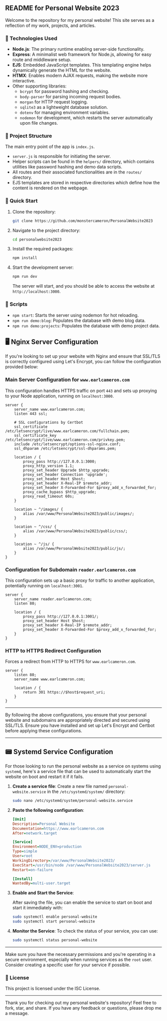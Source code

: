 ## README for Personal Website 2023

Welcome to the repository for my personal website! This site serves as a reflection of my work, projects, and articles.

### 🚀 Technologies Used

- **Node.js**: The primary runtime enabling server-side functionality.
- **Express**: A minimalist web framework for Node.js, allowing for easy route and middleware setup.
- **EJS**: Embedded JavaScript templates. This templating engine helps dynamically generate the HTML for the website.
- **HTMX**: Enables modern AJAX requests, making the website more interactive.
- Other supporting libraries: 
  - `bcrypt` for password hashing and checking.
  - `body-parser` for parsing incoming request bodies.
  - `morgan` for HTTP request logging.
  - `sqlite3` as a lightweight database solution.
  - `dotenv` for managing environment variables.
  - `nodemon` for development, which restarts the server automatically upon file changes.

### 📁 Project Structure

The main entry point of the app is `index.js`. 

- `server.js` is responsible for initiating the server.
- Helper scripts can be found in the `helpers/` directory, which contains utilities like password hashing and demo data scripts.
- All routes and their associated functionalities are in the `routes/` directory.
- EJS templates are stored in respective directories which define how the content is rendered on the webpage.
  
### 🚴 Quick Start

1. Clone the repository:

   ```bash
   git clone https://github.com/monstercameron/PersonalWebsite2023
   ```

2. Navigate to the project directory:

   ```bash
   cd personalwebsite2023
   ```

3. Install the required packages:

   ```bash
   npm install
   ```

4. Start the development server:

   ```bash
   npm run dev
   ```

   The server will start, and you should be able to access the website at `http://localhost:3000`.

### 📄 Scripts

- `npm start`: Starts the server using nodemon for hot reloading.
- `npm run demo:blog`: Populates the database with demo blog data.
- `npm run demo:projects`: Populates the database with demo project data.


## 🖥 Nginx Server Configuration

If you're looking to set up your website with Nginx and ensure that SSL/TLS is correctly configured using Let's Encrypt, you can follow the configuration provided below:

### Main Server Configuration for `www.earlcameron.com`

This configuration handles HTTPS traffic on port `443` and sets up proxying to your Node application, running on `localhost:3000`.

```nginx
server {
    server_name www.earlcameron.com;
    listen 443 ssl;

    # SSL configurations by Certbot
    ssl_certificate /etc/letsencrypt/live/www.earlcameron.com/fullchain.pem;
    ssl_certificate_key /etc/letsencrypt/live/www.earlcameron.com/privkey.pem;
    include /etc/letsencrypt/options-ssl-nginx.conf;
    ssl_dhparam /etc/letsencrypt/ssl-dhparams.pem;

    location / {
        proxy_pass http://127.0.0.1:3000;
        proxy_http_version 1.1;
        proxy_set_header Upgrade $http_upgrade;
        proxy_set_header Connection 'upgrade';
        proxy_set_header Host $host;
        proxy_set_header X-Real-IP $remote_addr;
        proxy_set_header X-Forwarded-For $proxy_add_x_forwarded_for;
        proxy_cache_bypass $http_upgrade;
        proxy_read_timeout 60s;
    }

    location ~ ^/images/ {
        alias /var/www/PersonalWebsite2023/public/images/;
    }

    location ~ ^/css/ {
        alias /var/www/PersonalWebsite2023/public/css/;
    }

    location ~ ^/js/ {
        alias /var/www/PersonalWebsite2023/public/js/;
    }
}
```

### Configuration for Subdomain `reader.earlcameron.com`

This configuration sets up a basic proxy for traffic to another application, potentially running on `localhost:3001`.

```nginx
server {
    server_name reader.earlcameron.com;
    listen 80;

    location / {
        proxy_pass http://127.0.0.1:3001/;
        proxy_set_header Host $host;
        proxy_set_header X-Real-IP $remote_addr;
        proxy_set_header X-Forwarded-For $proxy_add_x_forwarded_for;
    }
}
```

### HTTP to HTTPS Redirect Configuration

Forces a redirect from HTTP to HTTPS for `www.earlcameron.com`.

```nginx
server {
    listen 80;
    server_name www.earlcameron.com;

    location / {
        return 301 https://$host$request_uri;
    }
}
```

---

By following the above configurations, you ensure that your personal website and subdomains are appropriately directed and secured using SSL/TLS. Ensure you have installed and set up Let's Encrypt and Certbot before applying these configurations.

---

## 📟 Systemd Service Configuration

For those looking to run the personal website as a service on systems using `systemd`, here's a service file that can be used to automatically start the website on boot and restart it if it fails.

1. **Create a service file**: Create a new file named `personal-website.service` in the `/etc/systemd/system/` directory:

   ```bash
   sudo nano /etc/systemd/system/personal-website.service
   ```

2. **Paste the following configuration**:

   ```ini
   [Unit]
   Description=Personal Website
   Documentation=https://www.earlcameron.com
   After=network.target

   [Service]
   Environment=NODE_ENV=production
   Type=simple
   User=root
   WorkingDirectory=/var/www/PersonalWebsite2023/
   ExecStart=/usr/bin/node /var/www/PersonalWebsite2023/server.js
   Restart=on-failure

   [Install]
   WantedBy=multi-user.target
   ```

3. **Enable and Start the Service**:

   After saving the file, you can enable the service to start on boot and start it immediately with:

   ```bash
   sudo systemctl enable personal-website
   sudo systemctl start personal-website
   ```

4. **Monitor the Service**: To check the status of your service, you can use:

   ```bash
   sudo systemctl status personal-website
   ```

---

Make sure you have the necessary permissions and you're operating in a secure environment, especially when running services as the `root` user. Consider creating a specific user for your service if possible.

### 📜 License

This project is licensed under the ISC License.

---

Thank you for checking out my personal website's repository! Feel free to fork, star, and share. If you have any feedback or questions, please drop me a message.